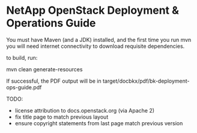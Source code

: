 NetApp OpenStack Deployment & Operations Guide
===============================================
You must have Maven (and a JDK) installed, and the first time you run mvn you will need internet connectivity to download requisite dependencies. 

to build, run:

mvn clean generate-resources

If successful, the PDF output will be in target/docbkx/pdf/bk-deployment-ops-guide.pdf

TODO:

- license attribution to docs.openstack.org (via Apache 2)
- fix title page to match previous layout
- ensure copyright statements from last page match previous version

